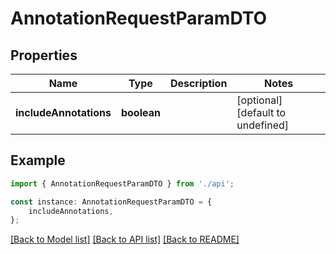 # AnnotationRequestParamDTO


## Properties

Name | Type | Description | Notes
------------ | ------------- | ------------- | -------------
**includeAnnotations** | **boolean** |  | [optional] [default to undefined]

## Example

```typescript
import { AnnotationRequestParamDTO } from './api';

const instance: AnnotationRequestParamDTO = {
    includeAnnotations,
};
```

[[Back to Model list]](../README.md#documentation-for-models) [[Back to API list]](../README.md#documentation-for-api-endpoints) [[Back to README]](../README.md)

